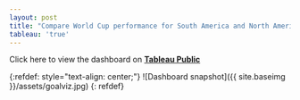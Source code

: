 ```yaml
---
layout: post
title: "Compare World Cup performance for South America and North America versus the World on Tableau"
tableau: 'true'
---
```


Click here to view the dashboard on **[Tableau Public](https://public.tableau.com/views/Worldcupgoals_15606256110380/WorldCupgoalsfortheAmericasvstherestoftheWorld?:embed=y&:display_count=yes&:origin=viz_share_link)**

{:refdef: style="text-align: center;"}
![Dashboard snapshot]({{ site.baseimg }}/assets/goalviz.jpg)
{: refdef}
